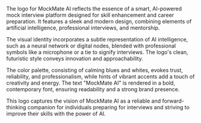 The logo for MockMate AI reflects the essence of a smart, AI-powered mock interview platform designed for skill enhancement and career preparation. It features a sleek and modern design, combining elements of artificial intelligence, professional interviews, and mentorship.

The visual identity incorporates a subtle representation of AI intelligence, such as a neural network or digital nodes, blended with professional symbols like a microphone or a tie to signify interviews. The logo's clean, futuristic style conveys innovation and approachability.

The color palette, consisting of calming blues and whites, evokes trust, reliability, and professionalism, while hints of vibrant accents add a touch of creativity and energy. The text "MockMate AI" is rendered in a bold, contemporary font, ensuring readability and a strong brand presence.

This logo captures the vision of MockMate AI as a reliable and forward-thinking companion for individuals preparing for interviews and striving to improve their skills with the power of AI.






